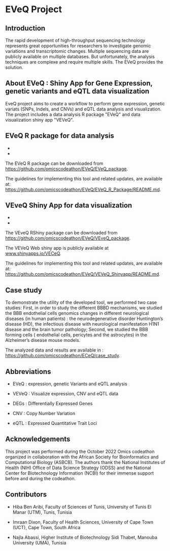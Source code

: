 # EVeQ Project

## Introduction
The rapid development of high-throughput sequencing technology represents great opportunities for researchers to investigate genomic variations and transcriptomic changes. Multiple sequencing data are publicly available on multiple databases. But unfortunately, the analysis techniques are complexe and require multiple skills. The EVeQ provides the solution.

## About EVeQ : Shiny App for Gene Expression, genetic variants and eQTL data visualization
EveQ project aims to create a workflow to perform gene expression, genetic variats (SNPs, Indels, and CNVs) and eQTL data analysis and  visualization.
The project includes a data analysis R package "EVeQ" and data visualization shiny app "VEVeQ".

## EVeQ R package for data analysis
- 
- 

The EVeQ R package can be downloaded from  https://github.com/omicscodeathon/EVeQ/EVeQ_package. 

The guidelines for implementing this tool and related updates, are available at:  https://github.com/omicscodeathon/EVeQ/EVeQ_R_Package/README.md.

## VEveQ Shiny App for data visualization
- 
- 

The VEveQ RShiny package can be downloaded from  https://github.com/omicscodeathon/EVeQ/VEveQ_package. 

The VEVeQ Web shiny app  is publicly available at www.shinyapps.io/VECeQ.

The guidelines for implementing this tool and related updates, are available at:  https://github.com/omicscodeathon/EVeQ/VEVeQ_Shinyapp/README.md.

## Case study
To demonstrate the utility of the developed tool, we performed two case studies: First, in order to study the different BBBD mechanisms, we studied the BBB endothelial cells genomics changes in different neurological diseases (in human patients) : the  neurodegenerative disorder Huntington’s disease (HD), the infectious disease with neurological manifestation H1N1 disease and the brain tumor pathology; Second, we studied the BBB forming cells ( endothelial cells, pericytes and the astrocytes) in the Alzheimer’s disease mouse models.

The analyzed data and results are available in : https://github.com/omicscodeathon/ECeQ/case_study.

## Abbreviations
- EVeQ : expression, genetic Variants and eQTL analysis 

- VEVeQ : Visualize expression, CNV and eQTL data

- DEGs : Differentially Expressed Genes

- CNV : Copy Number Variation

- eQTL : Expressed Quantitative Trait Loci

## Acknowledgements
This project was performed during the October 2022 Omics codeathon organized in collaboration with the African Society for Bioinformatics and Computational Biology (ASBCB). The authors thank the National Institutes of Health (NIH) Office of Data Science Strategy (ODSS) and the National Center for Biotechnology Information (NCBI) for their immense support before and during the codeathon.

## Contributors

- Hiba Ben Aribi, Faculty of Sciences of Tunis, University of Tunis El Manar (UTM), Tunis, Tunisia

- Imraan Dixon, Faculty of Health Sciences, University of Cape Town (UCT), Cape Town, South Africa 

- Najla Abassi, Higher Institute of Biotechnology Sidi Thabet, Manouba University (UMA), Tunisia
